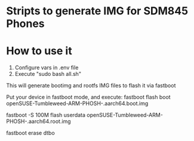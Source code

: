 # Stripts to generate IMG for SDM845 Phones

# How to use it

1. Configure vars in .env file
2. Execute "sudo bash all.sh"

This will generate bootimg and rootfs IMG files to flash it via fastboot

Put your device in fastboot mode, and execute:
   fastboot flash boot openSUSE-Tumbleweed-ARM-PHOSH-<device><variant>.aarch64.boot.img
   
   fastboot -S 100M flash userdata openSUSE-Tumbleweed-ARM-PHOSH-<device>.aarch64.root.img
   
   fastboot erase dtbo
   

